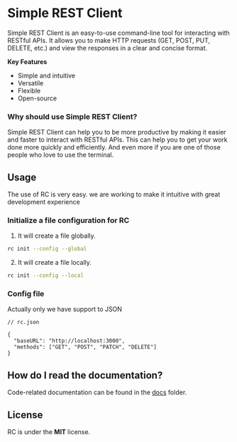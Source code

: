 # Simple REST Client

Simple REST Client is an easy-to-use command-line tool for interacting with RESTful APIs. It allows you to make HTTP requests (GET, POST, PUT, DELETE, etc.) and view the responses in a clear and concise format.

**Key Features**

- Simple and intuitive
- Versatile
- Flexible
- Open-source

### Why should use Simple REST Client?

Simple REST Client can help you to be more productive by making it easier and faster to interact with RESTful APIs. This can help you to get your work done more quickly and efficiently. And even more if you are one of those people who love to use the terminal.

## Usage

The use of RC is very easy. we are working to make it intuitive with great development experience

### Initialize a file configuration for RC

1. It will create a file globally.

```zsh
rc init --config --global
```

2. It will create a file locally.

```zsh
rc init --config --local
```

### Config file

Actually only we have support to JSON

```jsonc
// rc.json

{
  "baseURL": "http://localhost:3000",
  "methods": ["GET", "POST", "PATCH", "DELETE"]
}
```

## How do I read the documentation?

Code-related documentation can be found in the [docs](./docs/) folder.

## License

RC is under the **MIT** license.
